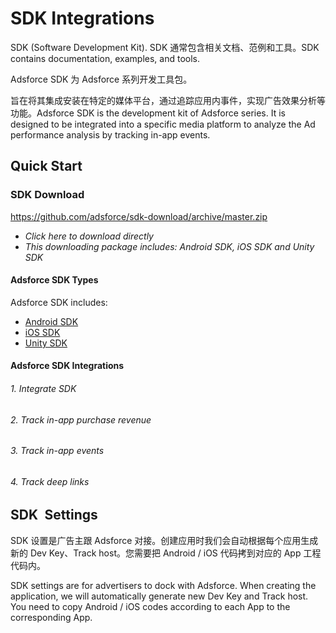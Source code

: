 # SDK Integrations

SDK (Software Development Kit). SDK 通常包含相关文档、范例和工具。SDK contains documentation, examples, and tools.

Adsforce SDK 为 Adsforce 系列开发工具包。

旨在将其集成安装在特定的媒体平台，通过追踪应用内事件，实现广告效果分析等功能。Adsforce SDK is the development kit of Adsforce series. It is designed to be integrated into a specific media platform to analyze the Ad performance analysis by tracking in-app events.

## Quick Start

### SDK Download

https://github.com/adsforce/sdk-download/archive/master.zip

- *Click here to download directly*
- *This downloading package includes: Android SDK, iOS SDK and Unity SDK*

#### Adsforce SDK Types

Adsforce SDK includes:

- [Android SDK](quick-start/Android/README.md)
- [iOS SDK](quick-start/iOS/README.md)
- [Unity SDK](quick-start/Unity/README.md)

#### Adsforce SDK Integrations

###### 1. Integrate SDK
###### 2. Track in-app purchase revenue
###### 3. Track in-app events
###### 4. Track deep links

## SDK&ensp;Settings

SDK 设置是广告主跟 Adsforce 对接。创建应用时我们会自动根据每个应用生成新的 Dev Key、Track host。您需要把 Android / iOS 代码拷到对应的 App 工程代码内。

SDK settings are for advertisers to dock with Adsforce. When creating the application, we will automatically generate new Dev Key and Track host.  You need to copy Android / iOS codes according to each App to the corresponding App.


